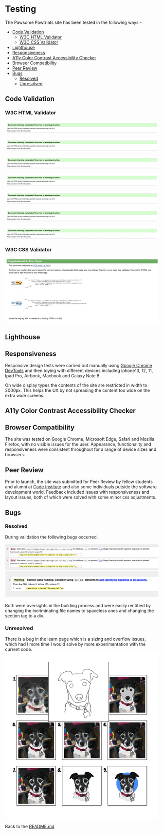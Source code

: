 # Testing 

The Pawsome Pawtriats site has been tested in the following ways -

- [Code Validation](#code-validation)
    - [W3C HTML Validator](#w3c-html-validator) 
    - [W3C CSS Validator](#w3c-css-validator)
- [Lighthouse](#lighthouse)
- [Responsiveness](#responsiveness)
- [A11y Color Contrast Accessibility Checker](#a11y-color-contrast-accessibility-checker)
- [Browser Compatibility](#browser-compatibility)
- [Peer Review](#peer-review)
- [Bugs](#bugs)
    - [Resolved](#resolved)
    - [Unresolved](#unresolved)


## Code Validation 

### W3C HTML Validator

![W3C Validator test result](assets/readme-images/W3C/WC3-no-errors.png)

![W3C Validator test result](assets/readme-images/W3C/WC3-no-errors.png)

![W3C Validator test result](assets/readme-images/W3C/WC3-no-errors.png)

![W3C Validator test result](assets/readme-images/W3C/WC3-no-errors.png)

![W3C Validator test result](assets/readme-images/W3C/WC3-no-errors.png)

![W3C Validator test result](assets/readme-images/W3C/WC3-no-errors.png)

![W3C Validator test result](assets/readme-images/W3C/WC3-no-errors.png)


### W3C CSS Validator 

![W3C CSS Validator test result](assets/readme-images/W3C-css/W3C-css-congrats.png)

## Lighthouse 

## Responsiveness 

Responsive design tests were carried out manually using [Google Chrome DevTools](https://developer.chrome.com/docs/devtools/) and then toying with different devices including iphone13, 12, 11, Ipad Pro, Airbook, Macbook and Galaxy Note 8.

On wide display types the contents of the site are restricted in width to 2000px. This helps the UX by not spreading the content too wide on the extra wide screens.

## A11y Color Contrast Accessibility Checker

## Browser Compatibility

The site was tested on Google Chrome, Microsoft Edge, Safari and Mozilla Firefox, with no visible issues for the user. Appearance, functionality and responsiveness were consistent throughout for a range of device sizes and browsers.

## Peer Review

Prior to launch, the site was submitted for Peer Review by fellow students and alumni at [Code Institute](https://codeinstitute.net/) and also some individuals putside the software development world. Feedback included issues with responsiveness and layout issues, both of which were solved with some minor css adjustments. 

## Bugs

### Resolved

During validation the following bugs occurred.

![W3C Resolved Bug](assets/readme-images/W3C/errors.png)
![W3C Resolved Bug](assets/readme-images/W3C/learn-warning.png)

Both were oversights in the building process and were easily rectified by changing the incriminating file names to spaceless ones and changing the section tag to a div. 

### Unresolved

There is a bug in the learn page which is a sizing and overflow issues, which had I more time I would solve by more experimentation with the current code. 
![Unresolved Bug](assets/readme-images/known-bug.png)




Back to the [README.md](./README.md#testing)